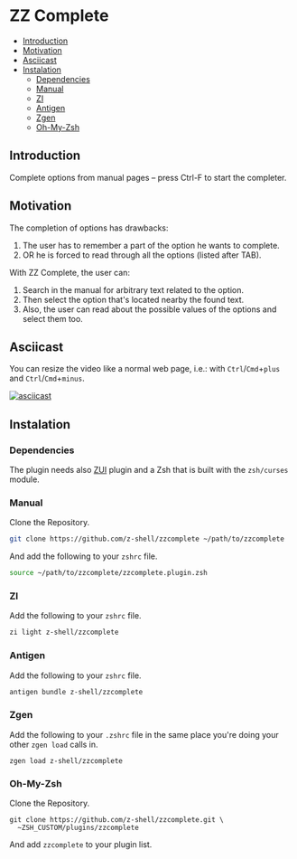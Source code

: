 <h1> ZZ Complete </h1>

- [Introduction](#introduction)
- [Motivation](#motivation)
- [Asciicast](#asciicast)
- [Instalation](#instalation)
  - [Dependencies](#dependencies)
  - [Manual](#manual)
  - [ZI](#zi)
  - [Antigen](#antigen)
  - [Zgen](#zgen)
  - [Oh-My-Zsh](#oh-my-zsh)

## Introduction

Complete options from manual pages – press Ctrl-F to start the completer.

## Motivation

The completion of options has drawbacks:

1. The user has to remember a part of the option he wants to complete.
2. OR he is forced to read through all the options (listed after TAB).

With ZZ Complete, the user can:

1. Search in the manual for arbitrary text related to the option.
2. Then select the option that's located nearby the found text.
3. Also, the user can read about the possible values of the options and select them too.

## Asciicast

You can resize the video like a normal web page, i.e.: with `Ctrl`/`Cmd`+`plus`
and `Ctrl`/`Cmd`+`minus`.

[![asciicast](https://asciinema.org/a/293365.svg)](https://asciinema.org/a/293365)

## Instalation

### Dependencies

The plugin needs also [ZUI](https://github.com/z-shell/zui) plugin and a Zsh
that is built with the `zsh/curses` module.

### Manual

Clone the Repository.

```zsh
git clone https://github.com/z-shell/zzcomplete ~/path/to/zzcomplete
```

And add the following to your `zshrc` file.

```zsh
source ~/path/to/zzcomplete/zzcomplete.plugin.zsh
```

### ZI

Add the following to your `zshrc` file.

```zsh
zi light z-shell/zzcomplete
```

### Antigen

Add the following to your `zshrc` file.

```zsh
antigen bundle z-shell/zzcomplete
```

### Zgen

Add the following to your `.zshrc` file in the same place you're doing
your other `zgen load` calls in.

```
zgen load z-shell/zzcomplete
```

### Oh-My-Zsh

Clone the Repository.

```
git clone https://github.com/z-shell/zzcomplete.git \
  ~ZSH_CUSTOM/plugins/zzcomplete
```

And add `zzcomplete` to your plugin list.
